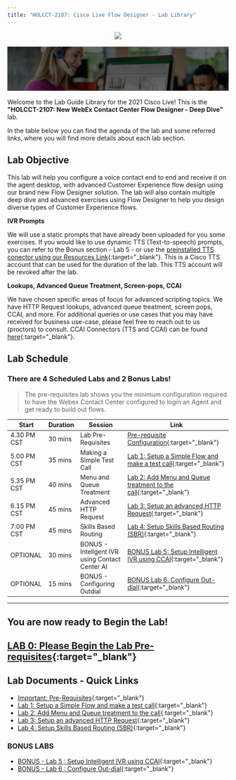 ```yaml
---
title: "HOLCCT-2107: Cisco Live Flow Designer - Lab Library"
---
```

<p align="center">
  <img src="https://ayankovs-ccp-s3.s3.eu-west-3.amazonaws.com/CiscoLiveLogo.jpg">
</p>

![Banner](images/wxccbanner.jpg)

Welcome to the Lab Guide Library for the 2021 Cisco Live! This is the **"HOLCCT-2107: New WebEx Contact Center Flow Designer - Deep Dive"** lab. 

In the table below you can find the agenda of the lab and some referred links, where you will find more details about each lab section.

## Lab Objective

This lab will help you configure a voice contact end to end and receive it on the agent desktop, with advanced Customer Experience flow design using our brand new Flow Designer solution.
The lab will also contain multiple deep dive and advanced exercises using Flow Designer to help you design diverse types of Customer Experience flows.

**IVR Prompts**

We will use a static prompts that have already been uploaded for you some exercises. If you would like to use dynamic TTS (Text-to-speech) prompts, you can refer to the Bonus section - Lab 5 - or use the [preinstalled TTS conector using our Resources Link](https://cisco.box.com/s/oakd708czpfe0cpcgc3fd08o7ulxd9hw){:target="_blank"}. This is a Cisco TTS account that can be used for the duration of the lab. This TTS account will be revoked after the lab.

**Lookups, Advanced Queue Treatment, Screen-pops, CCAI**

We have chosen specific areas of focus for advanced scripting topics. We have HTTP Request lookups, advanced queue treatment, screen pops, CCAI, and more. For additional queries or use cases that you may have received for business use-case, please feel free to reach out to us (proctors) to consult.
CCAI Connectors (TTS and CCAI) can be found [here](https://cisco.box.com/s/oakd708czpfe0cpcgc3fd08o7ulxd9hw){:target="_blank"}. 

## Lab Schedule

### There are 4 Scheduled Labs and 2 Bonus Labs!

> The pre-requisites lab shows you the minimum configuration required to have the Webex Contact Center configured to login an Agent and get ready to build out flows.

| Start | Duration |Session | Link |
| ---- | -------|-----| ----------------- |
| 4.30 PM CST | 30 mins| Lab Pre-Requisites |  [Pre-requisite Configuration](labslive/prereq.md){:target="_blank"} |
| 5.00 PM CST | 35 mins | Making a Simple Test Call |  [Lab 1: Setup a Simple Flow and make a test call](labslive/lab1.md){:target="_blank"} |
| 5.35 PM CST | 40 mins | Menu and Queue Treatment | [Lab 2: Add Menu and Queue treatment to the call](labslive/lab2.md){:target="_blank"} |
| 6.15 PM CST | 45 mins | Advanced HTTP Request | [Lab 3: Setup an advanced HTTP Request](labslive/lab3.md){:target="_blank"} |
| 7:00 PM CST | 45 mins| Skills Based Routing | [Lab 4: Setup Skills Based Routing (SBR)](labslive/lab4.md){:target="_blank"} |
| OPTIONAL | 30 mins | BONUS - Intellgent IVR using Contact Center AI |  [BONUS Lab 5: Setup Intelligent IVR using CCAI](labslive/lab5.md){:target="_blank"} |
| OPTIONAL | 15 mins | BONUS - Configuring Outdial | [BONUS Lab 6: Configure Out-dial](labslive/lab6.md){:target="_blank"} |


---
## You are now ready to Begin the Lab!
## [LAB 0: Please Begin the Lab Pre-requisites](labslive/prereq.md){:target="_blank"}

## Lab Documents - Quick Links

* [Important: Pre-Requisites](labslive/prereq.md){:target="_blank"}
* [Lab 1: Setup a Simple Flow and make a test call](labslive/lab1.md){:target="_blank"}
* [Lab 2: Add Menu and Queue treatment to the call](labslive/lab2.md){:target="_blank"}
* [Lab 3: Setup an advanced HTTP Request](labslive/lab3.md){:target="_blank"}
* [Lab 4: Setup Skills Based Routing (SBR)](labslive/lab4.md){:target="_blank"}

### BONUS LABS

* [BONUS - Lab 5 : Setup Intelligent IVR using CCAI](labslive/lab5.md){:target="_blank"}
* [BONUS - Lab 6 : Configure Out-dial](labslive/lab6.md){:target="_blank"}
